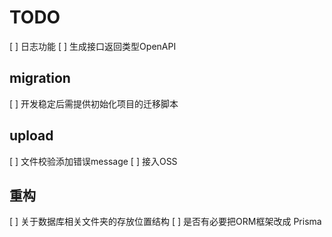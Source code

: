 # TODO

[ ] 日志功能
[ ] 生成接口返回类型OpenAPI

## migration

[ ] 开发稳定后需提供初始化项目的迁移脚本

## upload

[ ] 文件校验添加错误message
[ ] 接入OSS

## 重构

[ ] 关于数据库相关文件夹的存放位置结构
[ ] 是否有必要把ORM框架改成 Prisma
